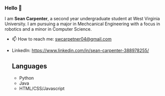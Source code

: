 ### Hello 👋

I am **Sean Carpenter**, a second year undergraduate student at West Virginia University. I am pursuing a major in Mechcanical Engineering with a focus in robotics and a minor in Computer Science.

- 📫 How to reach me: swcarpetner04@gmail.com
- LinkedIn: https://www.linkedin.com/in/sean-carpenter-388978255/

  ## Languages
  * Python
  * Java
  * HTML/CSS/Javascript
